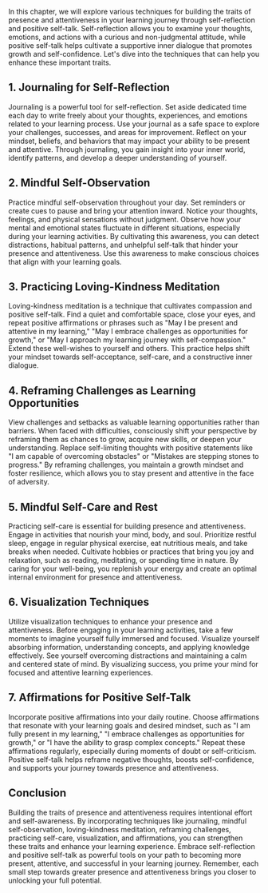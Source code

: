 
In this chapter, we will explore various techniques for building the traits of presence and attentiveness in your learning journey through self-reflection and positive self-talk. Self-reflection allows you to examine your thoughts, emotions, and actions with a curious and non-judgmental attitude, while positive self-talk helps cultivate a supportive inner dialogue that promotes growth and self-confidence. Let's dive into the techniques that can help you enhance these important traits.

## 1\. Journaling for Self-Reflection

Journaling is a powerful tool for self-reflection. Set aside dedicated time each day to write freely about your thoughts, experiences, and emotions related to your learning process. Use your journal as a safe space to explore your challenges, successes, and areas for improvement. Reflect on your mindset, beliefs, and behaviors that may impact your ability to be present and attentive. Through journaling, you gain insight into your inner world, identify patterns, and develop a deeper understanding of yourself.

## 2\. Mindful Self-Observation

Practice mindful self-observation throughout your day. Set reminders or create cues to pause and bring your attention inward. Notice your thoughts, feelings, and physical sensations without judgment. Observe how your mental and emotional states fluctuate in different situations, especially during your learning activities. By cultivating this awareness, you can detect distractions, habitual patterns, and unhelpful self-talk that hinder your presence and attentiveness. Use this awareness to make conscious choices that align with your learning goals.

## 3\. Practicing Loving-Kindness Meditation

Loving-kindness meditation is a technique that cultivates compassion and positive self-talk. Find a quiet and comfortable space, close your eyes, and repeat positive affirmations or phrases such as "May I be present and attentive in my learning," "May I embrace challenges as opportunities for growth," or "May I approach my learning journey with self-compassion." Extend these well-wishes to yourself and others. This practice helps shift your mindset towards self-acceptance, self-care, and a constructive inner dialogue.

## 4\. Reframing Challenges as Learning Opportunities

View challenges and setbacks as valuable learning opportunities rather than barriers. When faced with difficulties, consciously shift your perspective by reframing them as chances to grow, acquire new skills, or deepen your understanding. Replace self-limiting thoughts with positive statements like "I am capable of overcoming obstacles" or "Mistakes are stepping stones to progress." By reframing challenges, you maintain a growth mindset and foster resilience, which allows you to stay present and attentive in the face of adversity.

## 5\. Mindful Self-Care and Rest

Practicing self-care is essential for building presence and attentiveness. Engage in activities that nourish your mind, body, and soul. Prioritize restful sleep, engage in regular physical exercise, eat nutritious meals, and take breaks when needed. Cultivate hobbies or practices that bring you joy and relaxation, such as reading, meditating, or spending time in nature. By caring for your well-being, you replenish your energy and create an optimal internal environment for presence and attentiveness.

## 6\. Visualization Techniques

Utilize visualization techniques to enhance your presence and attentiveness. Before engaging in your learning activities, take a few moments to imagine yourself fully immersed and focused. Visualize yourself absorbing information, understanding concepts, and applying knowledge effectively. See yourself overcoming distractions and maintaining a calm and centered state of mind. By visualizing success, you prime your mind for focused and attentive learning experiences.

## 7\. Affirmations for Positive Self-Talk

Incorporate positive affirmations into your daily routine. Choose affirmations that resonate with your learning goals and desired mindset, such as "I am fully present in my learning," "I embrace challenges as opportunities for growth," or "I have the ability to grasp complex concepts." Repeat these affirmations regularly, especially during moments of doubt or self-criticism. Positive self-talk helps reframe negative thoughts, boosts self-confidence, and supports your journey towards presence and attentiveness.

## Conclusion

Building the traits of presence and attentiveness requires intentional effort and self-awareness. By incorporating techniques like journaling, mindful self-observation, loving-kindness meditation, reframing challenges, practicing self-care, visualization, and affirmations, you can strengthen these traits and enhance your learning experience. Embrace self-reflection and positive self-talk as powerful tools on your path to becoming more present, attentive, and successful in your learning journey. Remember, each small step towards greater presence and attentiveness brings you closer to unlocking your full potential.
